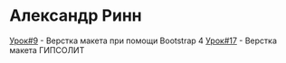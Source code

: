 # Александр Ринн

[Урок#9](https://alexandereen.github.io/lesson9/ "Верстка макета при помощи Bootstrap 4") - Верстка макета при помощи Bootstrap 4
[Урок#17](https://alexandereen.github.io/lesson17/ "Верстка макета") - Верстка макета ГИПСОЛИТ

